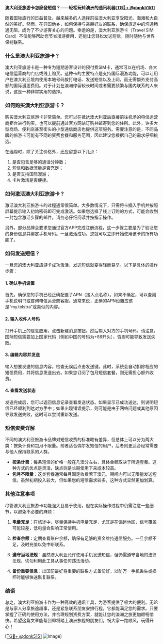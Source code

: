 **澳大利亚旅游卡怎麽發短信？——轻松玩转澳洲的通讯利器[[TG💪+ @donk5151](https://t.me/s/donk5151)]**

随着国际旅行的日益普及，越来越多的人选择前往澳大利亚享受阳光、海滩和大自然的美好。然而，在异国他乡，如何保持与亲朋好友的联系，确保旅途中的沟通畅通无阻，成为了不少游客关心的问题。幸运的是，澳大利亚旅游卡（Travel SIM Card）不仅能够帮助您节省漫游费用，还能让您轻松发送短信，随时随地与世界保持联系。

### **什么是澳大利亚旅游卡？**

澳大利亚旅游卡是一种专为短期游客设计的预付费SIM卡，通常可以在机场、各大电信运营商的门店或线上购买。这种卡的主要特点是支持国际漫游功能，可以让用户在澳大利亚境内使用本地号码拨打电话、发送短信以及上网，而无需额外支付高额的国际漫游费用。对于计划在澳洲停留较长时间或者需要频繁与国内联系的人来说，这是一种非常实用的选择。

### **如何购买澳大利亚旅游卡？**

购买澳大利亚旅游卡非常简单。您可以在抵达澳大利亚后直接前往机场的电信运营商柜台进行购买，也可以提前通过官方网站订购并邮寄到您的住所。此外，许多大型商场、便利店甚至街头的小型通信商店也提供这项服务。需要注意的是，不同品牌的旅游卡可能有不同的资费套餐和服务范围，因此建议您根据自己的需求仔细挑选。

在选购时，除了关注价格外，还应留意以下几点：
1. 是否包含足够的通话分钟数；
2. 短信和数据流量是否充足；
3. 是否支持国际漫游；
4. 卡片激活是否便捷。

### **如何激活澳大利亚旅游卡？**

激活澳大利亚旅游卡的过程通常很简单。大多数情况下，只需将卡插入手机并按照屏幕提示输入初始密码即可完成激活。如果您选择了线上订购的方式，可能会收到一封包含激活步骤的邮件，请务必仔细阅读并按指示操作。

另外，部分品牌会要求您通过官方APP完成注册流程，这一步骤主要是为了验证您的身份信息并绑定手机号码。一旦激活成功，您就可以立即开始使用该卡的所有功能了。

### **如何发送短信？**

一旦您的澳大利亚旅游卡成功激活，发送短信就变得轻而易举。以下是具体的操作步骤：

#### **1. 确认手机设置**
首先，确保您的手机已经正确配置了APN（接入点名称）。如果不确定，可以查阅手机说明书或咨询电信运营商客服。通常来说，正确的APN设置应该是“my.telstra”或类似的内容。

#### **2. 输入收件人号码**
打开手机上的信息应用，点击新建消息按钮。然后输入对方的手机号码。请注意，国际短信需要加上国家代码（例如中国的号码为+86开头），否则可能导致发送失败。

#### **3. 编辑内容并发送**
输入想要发送的信息内容，检查无误后点击发送键。此时，系统会自动扣除相应的短信费用，并将信息发送出去。如果您订阅了包月短信套餐，则无需担心额外收费。

#### **4. 查看发送状态**
发送完成后，您可以返回信息记录查看发送状态。如果显示已成功送达，则说明短信已经顺利到达对方手中；如果出现错误提示，则可能是由于网络问题或其他原因导致发送失败，这时可以尝试重新发送。

### **短信资费详解**

不同的澳大利亚旅游卡品牌对短信收费的标准略有差异，但总体上可以分为两大类：按条计费和包月不限量。前者适合偶尔发短信的用户，后者则更适合经常需要与他人保持联系的人群。

- **按条计费**：每条短信的价格一般在几澳分左右，具体金额取决于所选套餐。这种方式的优点是灵活，缺点则是长期使用下来成本较高。
- **包月不限量**：这类套餐通常每月固定收费若干澳元，期间内可以无限量发送短信。虽然初期投入较大，但如果您的短信需求较多，这种方式显然更加划算。

### **其他注意事项**

尽管澳大利亚旅游卡功能强大且易于使用，但在实际操作过程中仍需注意一些细节，以避免不必要的麻烦：

1. **电量充足**：在旅途中，尽量保持手机电量充足，尤其是在偏远地区，信号覆盖可能较差，低电量会影响正常使用。
   
2. **检查余额**：定期查看账户余额，确保有足够的资金维持通信服务。一旦余额不足，及时充值以免中断联系。

3. **遵守当地法规**：虽然澳大利亚允许使用手机发送短信，但仍需遵守当地的法律法规，切勿利用此工具从事任何违法活动。

4. **备份重要信息**：出国前最好将重要的联系方式备份好，以防万一手机丢失或损坏时能够快速恢复联系。

### **结语**

总之，澳大利亚旅游卡作为一种高效的通讯工具，为游客提供了极大的便利。无论是与家人分享旅途趣事，还是紧急联系朋友安排行程，它都能满足您的需求。只要掌握了正确的使用方法，并合理规划资费方案，就能让您的澳洲之旅更加顺畅愉快。希望这篇文章能帮到即将踏上澳洲旅程的朋友们，祝大家一路顺风，玩得开心！

[[TG💪+ @donk5151](https://t.me/s/donk5151) ![Image](https://i.postimg.cc/rwNCRYN7/Snipaste-2025-04-30-17-27-05.png)]